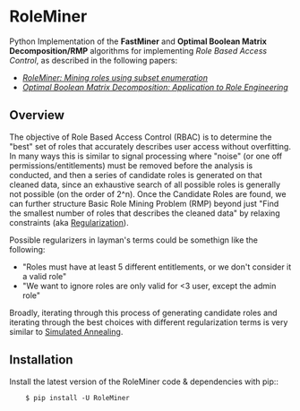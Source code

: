 # RoleMiner

Python Implementation of the <b>FastMiner</b> and <b>Optimal Boolean Matrix Decomposition/RMP</b> algorithms for implementing <i>Role Based Access Control</i>, as described in the following papers:

- [<i>RoleMiner: Mining roles using subset enumeration</i>](https://www.researchgate.net/publication/221609861_RoleMiner_Mining_roles_using_subset_enumeration)
- [<i>Optimal Boolean Matrix Decomposition: Application to Role Engineering</i>](https://ieeexplore.ieee.org/document/4497438)

## Overview

The objective of Role Based Access Control (RBAC) is to determine the "best" set of roles that accurately describes user access without overfitting. In many ways this is similar to signal processing where "noise" (or one off permissions/entitlements) must be removed before the analysis is conducted, and then a series of candidate roles is generated on that cleaned data, since an exhaustive search of all possible roles is generally not possible (on the order of 2^n). Once the Candidate Roles are found, we can further structure Basic Role Mining Problem (RMP) beyond just "Find the smallest number of roles that describes the cleaned data" by relaxing constraints (aka [Regularization](https://en.wikipedia.org/wiki/Regularization_(mathematics)
 "Regularization")). 
 
 Possible regularizers in layman's terms could be somethign like the following:
 - "Roles must have at least 5 different entitlements, or we don't consider it a valid role"
 - "We want to ignore roles are only valid for <3 user, except the admin role"
 
Broadly, iterating through this process of generating candidate roles and iterating through the best choices with different regularization terms is very similar to [Simulated Annealing](https://en.wikipedia.org/wiki/Simulated_annealing "Simulated Annealing").

## Installation

Install the latest version of the RoleMiner code & dependencies with pip::
~~~~
    $ pip install -U RoleMiner
~~~~
